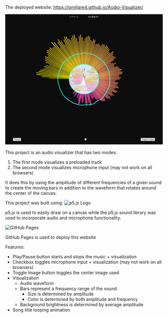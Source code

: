 The deployed website: https://gmillare4.github.io/Audio-Visualizer/

![Audio Visualizer](assets/AudioVis.PNG)

This project is an audio visualizer that has two modes:

1. The first mode visualizes a preloaded track
2. The second mode visualizes microphone input (may not work on all browsers)

It does this by using the amplitude of different frequencies of a given sound to create the moving bars in addition to the waveform that rotates around the center of the canvas.

This project was built using:
![p5.js Logo](https://happycoding.io/tutorials/p5js/images/hello-world-3.png)

p5.js is used to easily draw on a canvas while the p5.js sound library was used to incorporate audio and microphone functionality.

![GitHub Pages](https://camo.githubusercontent.com/9a4a2c435a352a5c69c99d0109317de7b8634b27b4af583d946097c4180bc362/68747470733a2f2f692e7974696d672e636f6d2f76692f324d734e38677054366a592f6d617872657364656661756c742e6a7067)

GitHub Pages is used to deploy this website

Features:

- Play/Pause button starts and stops the music + visualization
- Checkbox toggles microphone input + visualization (may not work on all browsers)
- Toggle Image button toggles the center image used
- Visualization
  - Audio waveform
  - Bars represent a frequency range of the sound
    - Size is determined by amplitude
    - Color is determined by both amplitude and frequency
  - Background brightness is determined by average amplitude
- Song title looping animation
